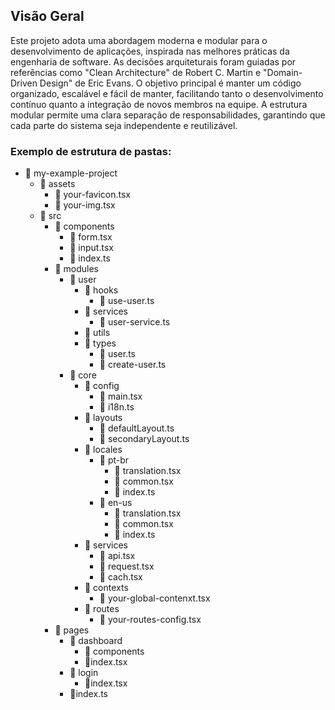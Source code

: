 ## Visão Geral

Este projeto adota uma abordagem moderna e modular para o desenvolvimento de aplicações, inspirada nas melhores práticas da engenharia de software. As decisões arquiteturais foram guiadas por referências como "Clean Architecture" de Robert C. Martin e "Domain-Driven Design" de Eric Evans. O objetivo principal é manter um código organizado, escalável e fácil de manter, facilitando tanto o desenvolvimento contínuo quanto a integração de novos membros na equipe. A estrutura modular permite uma clara separação de responsabilidades, garantindo que cada parte do sistema seja independente e reutilizável.

### Exemplo de estrutura de pastas:

- 📂 my-example-project
    - 📂 assets
      - 📄 your-favicon.tsx
      - 📄 your-img.tsx
    - 📂 src
        - 📂 components
            - 📄 form.tsx
            - 📄 input.tsx
            - 📄 index.ts
        - 📂 modules
            - 📂 user
              - 📂 hooks
                - 📄 use-user.ts
              - 📂 services
                - 📄 user-service.ts
              - 📂 utils
              - 📂 types
                - 📄 user.ts
                - 📄 create-user.ts
            - 📂 core
              - 📂 config
                - 📄 main.tsx
                - 📄 i18n.ts
              - 📂 layouts
                - 📄 defaultLayout.ts
                - 📄 secondaryLayout.ts
              - 📂 locales
                - 📂 pt-br
                  - 📄 translation.tsx
                  - 📄 common.tsx
                  - 📄 index.ts
                - 📂 en-us
                  - 📄 translation.tsx
                  - 📄 common.tsx
                  - 📄 index.ts
              - 📂 services
                - 📄 api.tsx
                - 📄 request.tsx
                - 📄 cach.tsx
              - 📂 contexts
                - 📄 your-global-contenxt.tsx
              - 📂 routes
                - 📄 your-routes-config.tsx
        - 📂 pages
            - 📂 dashboard
              - 📂 components
              - 📄index.tsx
            - 📂 login
              - 📄index.tsx
            - 📄index.ts
